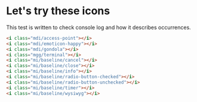 # Let's try these icons

This test is written to check console log and how it describes occurrences.

```html
<i class="mdi/access-point"></i>
<i class="mdi/emoticon-happy"></i>
<i class="mdi/gondola"></i>
<i class="mgg/terminal"></i>
<i class="mi/baseline/cancel"></i>
<i class="mi/baseline/close"></i>
<i class="mi/baseline/info"></i>
<i class="mi/baseline/radio-button-checked"></i>
<i class="mi/baseline/radio-button-unchecked"></i>
<i class="mi/baseline/timer"></i>
<i class="mi/baseline/wysiwyg"></i>
```
